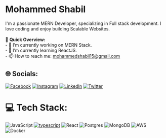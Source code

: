 # Mohammed Shabil 
I'm a passionate MERN Developer, specializing in Full stack development. I love coding and enjoy building Scalable Websites. <br><br>🚀 **Quick Overview:**<br>- 🔭 I’m currently working on MERN Stack.<br>- 🌱 I’m currently learning ReactJS.<br>- 📫 How to reach me: mohammedshabil15@gmail.com 


## 🌐 Socials:
[![Facebook](https://img.shields.io/badge/Facebook-%231877F2.svg?logo=Facebook&logoColor=white)](https://www.facebook.com/profile.php?id=100075853181154) [![Instagram](https://img.shields.io/badge/Instagram-%23E4405F.svg?logo=Instagram&logoColor=white)](https://www.instagram.com/ft.shabii/) [![LinkedIn](https://img.shields.io/badge/LinkedIn-%230077B5.svg?logo=linkedin&logoColor=white)](https://www.linkedin.com/in/mohammed-shabil-626938242/) [![Twitter](https://img.shields.io/badge/Twitter-%231DA1F2.svg?logo=Twitter&logoColor=white)](https://twitter.com/shabilmohmd) 

# 💻 Tech Stack:
![JavaScript](https://img.shields.io/badge/JavaScript-323330?style=for-the-badge&logo=javascript&logoColor=F7DF1E) [![typescript](https://img.shields.io/badge/TypeScript-007ACC?style=for-the-badge&logo=typescript&logoColor=white)](https://www.typescriptlang.org/) ![React](https://img.shields.io/badge/react-%2320232a.svg?style=for-the-badge&logo=react&logoColor=%2361DAFB) ![Postgres](https://img.shields.io/badge/postgres-%23316192.svg?style=for-the-badge&logo=postgresql&logoColor=white) ![MongoDB](https://img.shields.io/badge/MongoDB-%234ea94b.svg?style=for-the-badge&logo=mongodb&logoColor=white) ![AWS](https://img.shields.io/badge/AWS-%23FF9900.svg?style=for-the-badge&logo=amazon-aws&logoColor=white) ![Docker](https://img.shields.io/badge/docker-%230db7ed.svg?style=for-the-badge&logo=docker&logoColor=white) 
